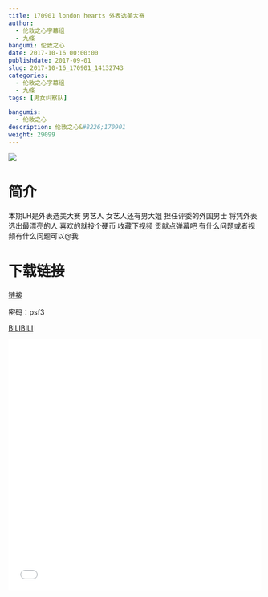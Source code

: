 ```yaml
---
title: 170901 london hearts 外表选美大赛
author: 
  - 伦敦之心字幕组
  - 九條
bangumi: 伦敦之心
date: 2017-10-16 00:00:00
publishdate: 2017-09-01
slug: 2017-10-16_170901_14132743
categories: 
  - 伦敦之心字幕组
  - 九條
tags: [男女纠察队]

bangumis: 
  - 伦敦之心
description: 伦敦之心&#8226;170901
weight: 29099
---
```


![](https://i.imgur.com/tPghzY0.jpg)

# 简介  
本期LH是外表选美大赛 男艺人 女艺人还有男大姐 担任评委的外国男士 将凭外表选出最漂亮的人 喜欢的就投个硬币 收藏下视频 贡献点弹幕吧 有什么问题或者视频有什么问题可以@我

# 下载链接

<a href="http://pan.baidu.com/s/1kV3htjh" target="_blank">链接</a>

密码：psf3


  [BILIBILI](https://www.bilibili.com/video/av14132743/)


<div class="vcontainer">  <iframe class='video' src="//www.bilibili.com/blackboard/player.html?aid=14132743" width="100%" height="500" frameborder="0" allowfullscreen="allowfullscreen"></iframe></div>
